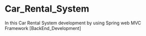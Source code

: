 # Car_Rental_System
In this Car Rental System development by using Spring web MVC Framework [BackEnd_Development]
